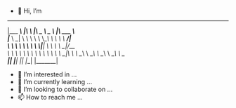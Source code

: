 - 👋 Hi, I’m 


 _________    ___      _____ ______       _______      
|\___   ___\ |\  \    |\   _ \  _   \    |\  ___ \     
\|___ \  \_| \ \  \   \ \  \\\__\ \  \   \ \   __/|    
     \ \  \   \ \  \   \ \  \\|__| \  \   \ \  \_|/__  
      \ \  \   \ \  \   \ \  \    \ \  \   \ \  \_|\ \ 
       \ \__\   \ \__\   \ \__\    \ \__\   \ \_______\
        \|__|    \|__|    \|__|     \|__|    \|_______|
                                                       
                                                       
                                                       

- 👀 I’m interested in ...
- 🌱 I’m currently learning ...
- 💞️ I’m looking to collaborate on ...
- 📫 How to reach me ...

<!---
TlM3z/TlM3z is a ✨ special ✨ repository because its `README.md` (this file) appears on your GitHub profile.
You can click the Preview link to take a look at your changes.
--->
